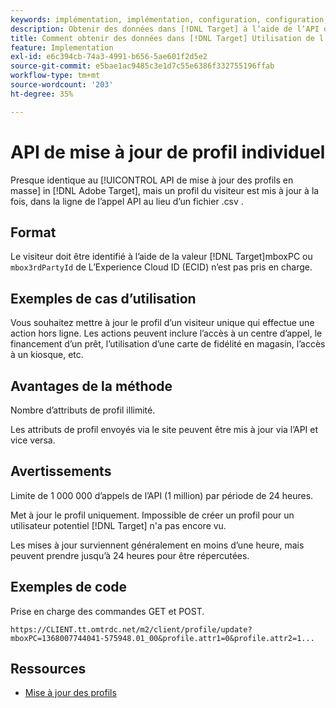```yaml
---
keywords: implémentation, implémentation, configuration, configuration, mise à jour de profil unique
description: Obtenir des données dans [!DNL Target] à l’aide de l’API de mise à jour de profil unique.
title: Comment obtenir des données dans [!DNL Target] Utilisation de l’API de mise à jour de profil unique ?
feature: Implementation
exl-id: e6c394cb-74a3-4991-b656-5ae601f2d5e2
source-git-commit: e5bae1ac9485c3e1d7c55e6386f332755196ffab
workflow-type: tm+mt
source-wordcount: '203'
ht-degree: 35%

---
```


# API de mise à jour de profil individuel

Presque identique au [!UICONTROL API de mise à jour des profils en masse] in [!DNL Adobe Target], mais un profil du visiteur est mis à jour à la fois, dans la ligne de l’appel API au lieu d’un fichier .csv .

## Format

Le visiteur doit être identifié à l’aide de la valeur [!DNL Target]mboxPC ou `mbox3rdPartyId` de L’Experience Cloud ID (ECID) n’est pas pris en charge.

## Exemples de cas d’utilisation

Vous souhaitez mettre à jour le profil d’un visiteur unique qui effectue une action hors ligne. Les actions peuvent inclure l’accès à un centre d’appel, le financement d’un prêt, l’utilisation d’une carte de fidélité en magasin, l’accès à un kiosque, etc.

## Avantages de la méthode

Nombre d’attributs de profil illimité.

Les attributs de profil envoyés via le site peuvent être mis à jour via l’API et vice versa.

## Avertissements

Limite de 1 000 000 d’appels de l’API (1 million) par période de 24 heures.

Met à jour le profil uniquement. Impossible de créer un profil pour un utilisateur potentiel [!DNL Target] n&#39;a pas encore vu.

Les mises à jour surviennent généralement en moins d’une heure, mais peuvent prendre jusqu’à 24 heures pour être répercutées.

## Exemples de code

Prise en charge des commandes GET et POST.

```
https://CLIENT.tt.omtrdc.net/m2/client/profile/update?mboxPC=1368007744041-575948.01_00&profile.attr1=0&profile.attr2=1...
```

## Ressources

* [Mise à jour des profils](https://developers.adobetarget.com/api/#updating-profiles)
